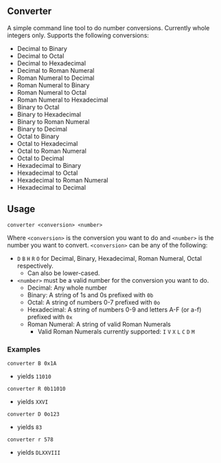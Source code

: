 Converter
---
A simple command line tool to do number conversions. Currently whole integers only.
Supports the following conversions:
- Decimal to Binary
- Decimal to Octal
- Decimal to Hexadecimal
- Decimal to Roman Numeral
- Roman Numeral to Decimal
- Roman Numeral to Binary
- Roman Numeral to Octal
- Roman Numeral to Hexadecimal
- Binary to Octal
- Binary to Hexadecimal
- Binary to Roman Numeral
- Binary to Decimal
- Octal to Binary
- Octal to Hexadecimal
- Octal to Roman Numeral
- Octal to Decimal
- Hexadecimal to Binary
- Hexadecimal to Octal
- Hexadecimal to Roman Numeral
- Hexadecimal to Decimal

## Usage
```
converter <conversion> <number>
```
Where `<conversion>` is the conversion you want to do and `<number>` is the number you want to convert.
`<conversion>` can be any of the following:
- `D` `B` `H` `R` `O` for Decimal, Binary, Hexadecimal, Roman Numeral, Octal respectively.
    - Can also be lower-cased.
- `<number>` must be a valid number for the conversion you want to do.
    - Decimal: Any whole number
    - Binary: A string of 1s and 0s prefixed with `0b`
    - Octal: A string of numbers 0-7 prefixed with `0o`
    - Hexadecimal: A string of numbers 0-9 and letters A-F (or a-f) prefixed with `0x`
    - Roman Numeral: A string of valid Roman Numerals
        - Valid Roman Numerals currently supported: `I` `V` `X` `L` `C` `D` `M`
### Examples
```
converter B 0x1A
```
- yields `11010`

```
converter R 0b11010
```
- yields `XXVI`

```
converter D 0o123
```
- yields `83`

```
converter r 578
```
- yields `DLXXVIII`

